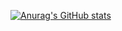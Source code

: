 [![Anurag's GitHub stats](https://github-readme-stats.vercel.app/api?username=nghiatao30)](https://github.com/anuraghazra/github-readme-stats)
